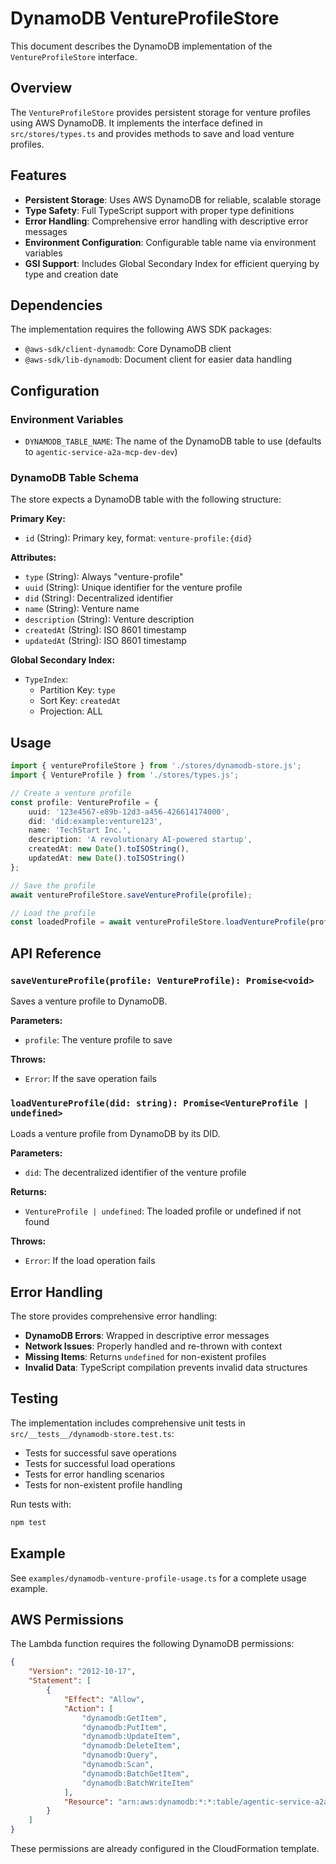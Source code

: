 # DynamoDB VentureProfileStore

This document describes the DynamoDB implementation of the `VentureProfileStore` interface.

## Overview

The `VentureProfileStore` provides persistent storage for venture profiles using AWS DynamoDB. It implements the interface defined in `src/stores/types.ts` and provides methods to save and load venture profiles.

## Features

- **Persistent Storage**: Uses AWS DynamoDB for reliable, scalable storage
- **Type Safety**: Full TypeScript support with proper type definitions
- **Error Handling**: Comprehensive error handling with descriptive error messages
- **Environment Configuration**: Configurable table name via environment variables
- **GSI Support**: Includes Global Secondary Index for efficient querying by type and creation date

## Dependencies

The implementation requires the following AWS SDK packages:
- `@aws-sdk/client-dynamodb`: Core DynamoDB client
- `@aws-sdk/lib-dynamodb`: Document client for easier data handling

## Configuration

### Environment Variables

- `DYNAMODB_TABLE_NAME`: The name of the DynamoDB table to use (defaults to `agentic-service-a2a-mcp-dev-dev`)

### DynamoDB Table Schema

The store expects a DynamoDB table with the following structure:

**Primary Key:**
- `id` (String): Primary key, format: `venture-profile:{did}`

**Attributes:**
- `type` (String): Always "venture-profile"
- `uuid` (String): Unique identifier for the venture profile
- `did` (String): Decentralized identifier
- `name` (String): Venture name
- `description` (String): Venture description
- `createdAt` (String): ISO 8601 timestamp
- `updatedAt` (String): ISO 8601 timestamp

**Global Secondary Index:**
- `TypeIndex`: 
  - Partition Key: `type`
  - Sort Key: `createdAt`
  - Projection: ALL

## Usage

```typescript
import { ventureProfileStore } from './stores/dynamodb-store.js';
import { VentureProfile } from './stores/types.js';

// Create a venture profile
const profile: VentureProfile = {
    uuid: '123e4567-e89b-12d3-a456-426614174000',
    did: 'did:example:venture123',
    name: 'TechStart Inc.',
    description: 'A revolutionary AI-powered startup',
    createdAt: new Date().toISOString(),
    updatedAt: new Date().toISOString()
};

// Save the profile
await ventureProfileStore.saveVentureProfile(profile);

// Load the profile
const loadedProfile = await ventureProfileStore.loadVentureProfile(profile.did);
```

## API Reference

### `saveVentureProfile(profile: VentureProfile): Promise<void>`

Saves a venture profile to DynamoDB.

**Parameters:**
- `profile`: The venture profile to save

**Throws:**
- `Error`: If the save operation fails

### `loadVentureProfile(did: string): Promise<VentureProfile | undefined>`

Loads a venture profile from DynamoDB by its DID.

**Parameters:**
- `did`: The decentralized identifier of the venture profile

**Returns:**
- `VentureProfile | undefined`: The loaded profile or undefined if not found

**Throws:**
- `Error`: If the load operation fails

## Error Handling

The store provides comprehensive error handling:

- **DynamoDB Errors**: Wrapped in descriptive error messages
- **Network Issues**: Properly handled and re-thrown with context
- **Missing Items**: Returns `undefined` for non-existent profiles
- **Invalid Data**: TypeScript compilation prevents invalid data structures

## Testing

The implementation includes comprehensive unit tests in `src/__tests__/dynamodb-store.test.ts`:

- Tests for successful save operations
- Tests for successful load operations
- Tests for error handling scenarios
- Tests for non-existent profile handling

Run tests with:
```bash
npm test
```

## Example

See `examples/dynamodb-venture-profile-usage.ts` for a complete usage example.

## AWS Permissions

The Lambda function requires the following DynamoDB permissions:

```json
{
    "Version": "2012-10-17",
    "Statement": [
        {
            "Effect": "Allow",
            "Action": [
                "dynamodb:GetItem",
                "dynamodb:PutItem",
                "dynamodb:UpdateItem",
                "dynamodb:DeleteItem",
                "dynamodb:Query",
                "dynamodb:Scan",
                "dynamodb:BatchGetItem",
                "dynamodb:BatchWriteItem"
            ],
            "Resource": "arn:aws:dynamodb:*:*:table/agentic-service-a2a-mcp-*"
        }
    ]
}
```

These permissions are already configured in the CloudFormation template.

